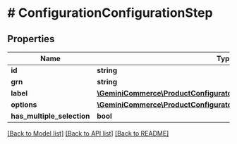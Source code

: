 # # ConfigurationConfigurationStep


## Properties


Name | Type | Description | Notes
------------ | ------------- | ------------- | -------------
**id**| **string** |   | [optional]
**grn**| **string** |   | [optional]
**label**| [**\GeminiCommerce\ProductConfigurator\Model\LocalisationLocalizedText**](LocalisationLocalizedText.md) |   | [optional]
**options**| [**\GeminiCommerce\ProductConfigurator\Model\ConfigurationStepOption[]**](ConfigurationStepOption.md) |   | [optional]
**has_multiple_selection**| **bool** |   | [optional]


[[Back to Model list]](../../README.md#models) [[Back to API list]](../../README.md#endpoints) [[Back to README]](../../README.md)